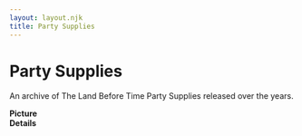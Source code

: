 ```yaml
---
layout: layout.njk
title: Party Supplies
---
```


# Party Supplies

An archive of The Land Before Time Party Supplies released over the years.

<div class="item-table">
  <div class="item-header">
    <div class="item-image"><strong>Picture</strong></div>
    <div class="item-details"><strong>Details</strong></div>
  </div>


  </div>
